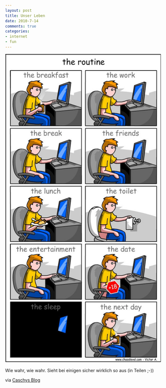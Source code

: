 ```yaml
--- 
layout: post
title: Unser Leben
date: 2010-7-14
comments: true
categories: 
- internet
- fun
---
```

![unser leben](/static/wpdata/2010/12/media_httpstadtbremer_fhfth-scaled1000.jpg)

Wie wahr, wie wahr. Sieht bei einigen sicher wirklich so aus (in Teilen ;-))

via [Caschys Blog](http://stadt-bremerhaven.de/unser-modernes-leben)
